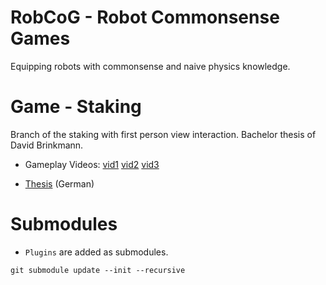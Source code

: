 # RobCoG - **Rob**ot **Co**mmonsense **G**ames 

Equipping robots with commonsense and naive physics knowledge.

# Game - Staking

Branch of the staking with first person view interaction. Bachelor thesis of David Brinkmann.

* Gameplay Videos: 
 [vid1](https://www.youtube.com/watch?v=Q6q6OtkTmKI)
 [vid2](https://www.youtube.com/watch?v=98Wo0sqXhgY)
 [vid3](https://www.youtube.com/watch?v=_A5PrazoB4k)
 
 
* [Thesis](http://ai.uni-bremen.de/_media/paper/david_brinkmann_bsc.pdf) (German)

# Submodules

 * ```Plugins``` are added as submodules.

```git submodule update --init --recursive```